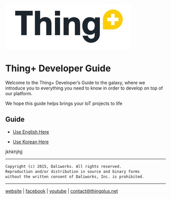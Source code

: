 
![thingplus_logo](./doc/images/tp_logo.png)


# Thing+ Developer Guide
Welcome to the Thing+ Developer’s Guide to the galaxy, where we introduce you to everything you need to know in order to develop on top of our platform.

We hope this guide helps brings your IoT projects to life


## Guide
- [Use English Here](./doc/README_en.md)

- [Use Korean Here](./doc/README_kr.md)


jkhkhjhjj

---

```
Copyright (c) 2015, Daliworks. All rights reserved.
Reproduction and/or distribution in source and binary forms
without the written consent of Daliworks, Inc. is prohibited.
```

---
[website](https://thingplus.net/) | [facebook](https://www.facebook.com/thingplus) | [youtube](https://www.youtube.com/channel/UCa7T7hj3F0x7brM6htUasyQ) | <contact@thingplus.net>
